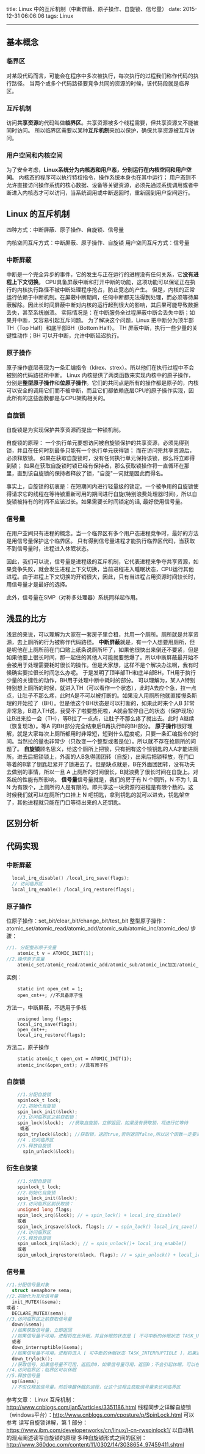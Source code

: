 title: Linux 中的互斥机制（中断屏蔽、原子操作、自旋锁、信号量）
date: 2015-12-31 06:06:06
tags:  Linux

---
## 基本概念
### 临界区
对某段代码而言，可能会在程序中多次被执行，每次执行的过程我们称作代码的执行路径。
当两个或多个代码路径要竞争共同的资源的时候，该代码段就是临界区。

### 互斥机制
访问**共享资源**的代码叫做**临界区**。共享资源被多个线程需要，但共享资源又不能被同时访问。
所以临界区需要以某种**互斥机制**来加以保护，确保共享资源被互斥访问。

### 用户空间和内核空间
为了安全考虑，**Linux系统分为内核态和用户态，分别运行在内核空间和用户空间**。
内核态的程序可以执行特权指令，操作系统本身也在其中运行；
用户态则不允许直接访问操作系统的核心数据、设备等关键资源，必须先通过系统调用或者中断进入内核态才可以访问，当系统调用或中断返回时，重新回到用户空间运行。

## Linux 的互斥机制
四种方式：中断屏蔽、原子操作、自旋锁、信号量

内核空间互斥方式：中断屏蔽、原子操作、自旋锁
用户空间互斥方式：信号量

### 中断屏蔽
中断是一个完全异步的事件，它的发生与正在运行的进程没有任何关系，它**没有进程上下文切换**。
CPU具备屏蔽中断和打开中断的功能，这项功能可以保证正在执行的内核执行路径不被中断处理程序抢占，防止竞态的产生。
但是，内核的正常运行依赖于中断机制。在屏蔽中断期间，任何中断都无法得到处理，而必须等待屏蔽解除。因此长时间屏蔽中断对内核的运行起到很大的影响，其后果可能导致数据丢失，甚至系统崩溃。
实际情况是：在中断服务全过程屏蔽中断会丢失中断；如果开中断，又容易引起互斥问题。
为了解决这个问题，Linux 把中断分为顶半部TH（Top Half）和底半部BH（Bottom Half）。
TH 屏蔽中断，执行一些少量的关键性动作；BH 可以开中断，允许中断延迟执行。

### 原子操作
原子操作底层表现为一条汇编指令（ldrex、strex）。所以他们在执行过程中不会被别的代码路径所中断。
Linux 内核提供了两类函数来实现内核中的原子操作，分别是**整型原子操作**和**位原子操作**。它们的共同点是所有的操作都是原子的，内核可以安全的调用它们而不被中断，而且它们都依赖底层CPU的原子操作实现，因此所有的这些函数都是与CPU架构相关的。

### **自旋锁**
自旋锁是为实现保护共享资源而提出一种锁机制。

自旋锁的原理：
一个执行单元要想访问被自旋锁保护的共享资源，必须先得到锁，并且在任何时刻最多只能有一个执行单元获得锁；
而在访问完共享资源后，必须释放锁。
如果在获取自旋锁时，没有任何执行单元保持该锁，那么将立即得到锁；
如果在获取自旋锁时锁已经有保持者，那么获取锁操作将一直循环在那里，直到该自旋锁的保持者释放了锁，"自旋"一词就是因此而得名。

事实上，自旋锁的初衷是：在短期间内进行轻量级的锁定。一个被争用的自旋锁使得请求它的线程在等待锁重新可用的期间进行自旋(特别浪费处理器时间)，所以自旋锁被持有的时间不应该过长。如果需要长时间锁定的话, 最好使用信号量。

### 信号量
在用户空间只有进程的概念。当一个临界区有多个用户态进程竞争时，最好的方法是用信号量保护这个临界区。
只有得到信号量进程才能执行临界区代码，当获取不到信号量时，进程进入休眠状态。

因此，我们可以说，信号量是进程级的互斥机制，它代表进程来争夺共享资源，如果竞争失败，就会发生进程上下文切换，当前进程进入睡眠状态，CPU运行其他进程。由于进程上下文切换的开销很大，因此，只有当进程占用资源时间较长时，用信号量才是最好的选择。

此外，信号量在SMP（对称多处理器）系统同样起作用。

## 浅显的比方
浅显的来说，可以理解为大家在一套房子里合租，共用一个厕所。厕所就是共享资源，去上厕所的行为被称作代码路径。
**中断屏蔽**就是，有一个人想要用厕所，但是呢他在上厕所前在门口贴上纸条说厕所坏了，如果他很快出来倒还不要紧，但是如果他要上很长时间，那一起住的其他人可能就要憋爆了。所以中断屏蔽最开始不会被用于处理需要耗时很长的操作。但是大家想，这样不是个解决办法啊，我有时候确实要拉很长时间怎么办呢。
于是发明了顶半部TH和底半部BH，TH用于执行少量的关键性的动作，BH用于处理中断中耗时的部分。
可以理解为，某人A特别特别想上厕所的时候，就进入TH（可以看作一个状态），此时A去应个急，拉一点点，让肚子不那么疼，此时A是不可以被打断的。如果没人用厕所他就直接慢条斯理的开始拉了（BH）。但是他这个BH状态是可以打断的，如果此时来个人B 非常非常急，B进入TH说，我受不了啦要憋死啦，A就会暂停自己的状态（保护现场）让B进来拉一会（TH），等B拉了一点点，让肚子不那么疼了就出去。此时 A继续（恢复现场）。等A 的BH部分完全结束后B再执行B的BH部分。
**原子操作**很好理解，就是大家每次上厕所都用时非常短，短到什么程度呢，只要一条汇编指令的时间。当然拉的量也非常少（只改变一个整型或者是位）。所以就不存在抢厕所的问题了。
**自旋锁**顾名思义，给这个厕所上把锁，只有拥有这个锁钥匙的人A才能进厕所。进去后把锁锁上，外面的人B急得团团转（自旋），出来后把锁释放，在门口等着的B拿了钥匙赶紧开了锁进去了。但是缺点就是，B在外面团团转，没有功夫去做别的事情，所以一旦 A 上厕所的时间很长，B就浪费了很长时间在自旋上。对系统的性能有所影响。
**信号量**信号量就是，我们的房子有 N 个厕所，N 不为 1, 且 N 为有限个，上厕所的人是有限的。即共享这一块资源的进程是有限个数的。这时候我们就可以在厕所门口挂上 N 吧钥匙，拿到钥匙的就可以进去，钥匙架空了，其他进程就只能在门口等待出来的人还钥匙。

## 区别分析

## 代码实现
### 中断屏蔽
```c
  local_irq_disable() /local_irq_save(flags);
  // 访问临界区
  local_irq_enable() /local_irq_restore(flags);
```
### 原子操作
位原子操作：set_bit/clear_bit/change_bit/test_bit
整型原子操作：atomic_set/atomic_read/atomic_add/atomic_sub/atomic_inc/atomic_dec/
步骤：
```c
//1. 分配整形原子变量
	atomic_t v = ATOMIC_INIT(1);
//2.操作原子变量
	atomic_set/atomic_read/atomic_add/atomic_sub/atomic_inc加加/atomic_dec减减/...
```
实例：
```
	static int open_cnt = 1;
	open_cnt++; //不具备原子性
```
方法一，中断屏蔽，不适用于多核
```
	unsigned long flags;
	local_irq_save(flags);
	open_cnt++;
	local_irq_restore(flags);
```
方法二，原子操作
```
	static atomic_t open_cnt = ATOMIC_INIT(1);
	atomic_inc(&open_cnt); //具有原子性
```
### 自旋锁
```c
    //1.分配自旋锁
    spinlock_t lock;
    //2.初始化自旋锁
    spin_lock_init(&lock);
    //3.访问临界区之前获取锁：
    spin_lock(&lock);  //获取自旋锁，立即返回，如果没有获取锁，将进行忙等待
     或者
    spin_trylock(&lock); //获取锁，返回true,否则返回false,所以这个函数一定要对返回值进行判断！
    //4 .访问临界区
    //5.释放自旋锁
      spin_unlock(&lock);
```
### 衍生自旋锁
```c
    //1.分配自旋锁
    spinlock_t lock;
    //2.初始化自旋锁
    spin_lock_init(&lock);
    //3.访问临界区前获取锁：
    unsigned long flags;
    spin_lock_irq(&lock); // = spin_lock() + local_irq_disable()
    或者
    spin_lock_irqsave(&lock, flags); // = spin_lock() local_irq_save()
    //4.访问临界区
    //5.释放自旋锁
    spin_unlock_irq(&lock);	// = spin_unlock()+ local_irq_enable()
    或者
    spin_unlock_irqrestore(&lock, flags); // = spin_unlock() + local_irq_restore()
```
### 信号量
```c
//1.分配信号量对象
  struct semaphore sema;
//2.初始化为互斥信号量
  init_MUTEX(&sema);
或者：
  DECLARE_MUTEX(sema);
//3.访问临界区之前获取信号量
  down(&sema); 
  //如果获取信号量，立即返回
  //如果信号量不可用，进程将在此休眠，并且休眠的状态是 [ 不可中断的休眠状态 TASK_UNINTERRUPTIBLE] ！
  或者
  down_interruptible(&sema);
  //如果信号量不可用，进程将进入 [ 可中断的休眠状态 TASK_INTERRUPTIBLE ]，如果返回0表示正常获取信号，如果返回非0，表示接受到了信号
  down_trylock(); 
  //获取信号，如果信号量不可用，返回非0，如果信号量可用，返回0；不会引起休眠，可以在中断上下文使用。返回值也要做判断！
//4.访问临界区：临界区可以休眠
//5.释放信号量
  up(&sema);
  //不仅仅释放信号量，然后唤醒休眠的进程，让这个进程去获取信号量来访问临界区
```

参考文章：
Linux 互斥机制：http://www.cnblogs.com/jan5/articles/3351186.html
线程同步之详解自旋锁（windows平台）：http://www.cnblogs.com/cposture/p/SpinLock.html 可以参考
读写自旋锁详解，第 1 部分：https://www.ibm.com/developerworks/cn/linux/l-cn-rwspinlock1/ 以自动机的观点阐述读写自旋锁的原理
多种自旋锁形式之间的区别：http://www.360doc.com/content/11/0302/14/3038654_97459411.shtml
